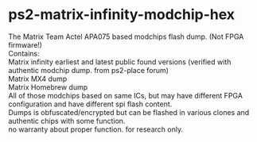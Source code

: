 # ps2-matrix-infinity-modchip-hex
The Matrix Team Actel APA075 based modchips flash dump. (Not FPGA firmware!)
<br>
Contains:
<br>
Matrix infinity earliest and latest public found versions
(verified with authentic modchip dump. from ps2-place forum)
<br>
Matrix MX4 dump
<br>
Matrix Homebrew dump
<br>
All of those modchips based on same ICs, but may have different FPGA configuration and have different spi flash content.
<br>
Dumps is obfuscated/encrypted but can be flashed in various clones and authentic chips with some function.
<br>
no warranty about proper function. for research only.
